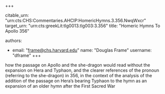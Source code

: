 +++


citable_urn: "urn:cts:CHS:Commentaries.AHCIP:HomericHymns.3.356.NwqWxcr"
target_urn: "urn:cts:greekLit:tlg0013.tlg003:3.356"
title: "Homeric Hymns To Apollo 356"

authors:
- email: "frame@chs.harvard.edu"
  name: "Douglas Frame"
  username: "dframe"
+++

<p>how the passage on Apollo and the she-dragon would read without the expansion on Hera and Typhaon, and the clearer references of the pronoun (referring to the she-dragon) in 356, in the context of the analysis of the addition of the passage on Hera’s bearing Typhaon to the hymn as an expansion of an older hymn after the First Sacred War</p>